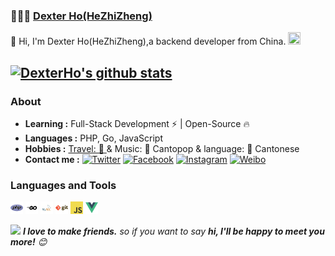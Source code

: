 ### 👨🏼‍💻 [Dexter Ho(HeZhiZheng)](https://hzz.cool)

👋 Hi, I'm Dexter Ho(HeZhiZheng),a backend developer from China. <img src="https://pic.sopili.net/pub/emoji/twitter/2/72x72/1f1e8-1f1f3.png" width=20 height=20>

[![DexterHo's github stats](https://github-readme-stats.vercel.app/api?username=hezhizheng&show_icons=true&title_color=fff&icon_color=79ff97&text_color=9f9f9f&bg_color=151515)](https://github.com/hezhizheng)
---------------------------------------------------------------------------------------------------------------------------------------------------------------------------------


### About

-  **Learning :** Full-Stack Development :zap: | Open-Source :fire:    
-  **Languages :** PHP, Go, JavaScript
-  **Hobbies :** <a href="https://hzz.cool/travel-map" target="_blank"> Travel: 🧳 </a> &  Music: 🎵 Cantopop   & language: :loudspeaker:  Cantonese 
-  **Contact me :** <a href="https://twitter.com/he_zhizheng" target="_blank"><img src="http://note.youdao.com/yws/public/resource/c07f1b7460e0e29418d043c1aac1c13c/xmlnote/3B423583F24D467699E0A3AC2A84B866/10382" alt="Twitter" width="18px"></a>
<a href="https://www.facebook.com/hezhizheng1026/" target="_blank"><img src="http://note.youdao.com/yws/public/resource/c07f1b7460e0e29418d043c1aac1c13c/xmlnote/F5A680DD347141C1A9EFC79FC5C2C12F/10390" alt="Facebook" width="18px"></a>
<a href="https://www.instagram.com/dexter_ho_cn/" target="_blank"><img src="http://note.youdao.com/yws/public/resource/c07f1b7460e0e29418d043c1aac1c13c/xmlnote/9EBE09358C124E1496BE26413A3C2026/10367" alt="Instagram" width="18px"></a>
<a href="https://weibo.com/u/5675317400" target="_blank"><img src="http://note.youdao.com/yws/public/resource/c07f1b7460e0e29418d043c1aac1c13c/xmlnote/5D61175CBED345008816E2E7FA515F24/10393" alt="Weibo" width="18px"></a>

### Languages and Tools


<code><img height="20" src="https://raw.githubusercontent.com/github/explore/80688e429a7d4ef2fca1e82350fe8e3517d3494d/topics/php/php.png"></code>
<code><img height="20" src="https://raw.githubusercontent.com/github/explore/80688e429a7d4ef2fca1e82350fe8e3517d3494d/topics/go/go.png"></code>
<code><img height="20" src="https://raw.githubusercontent.com/github/explore/80688e429a7d4ef2fca1e82350fe8e3517d3494d/topics/mysql/mysql.png"></code>
<code><img height="20" src="https://raw.githubusercontent.com/github/explore/80688e429a7d4ef2fca1e82350fe8e3517d3494d/topics/git/git.png"></code>
<code><img height="20" src="https://raw.githubusercontent.com/github/explore/80688e429a7d4ef2fca1e82350fe8e3517d3494d/topics/javascript/javascript.png"></code>
<code><img height="20" src="https://raw.githubusercontent.com/github/explore/80688e429a7d4ef2fca1e82350fe8e3517d3494d/topics/vue/vue.png"></code>



<img src="https://media.giphy.com/media/LnQjpWaON8nhr21vNW/giphy.gif" width="60"> <em><b>I love to make friends.</b> so if you want to say <b>hi, I'll be happy to meet you more!</b> 😊</em>
